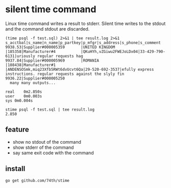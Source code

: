# silent time command

Linux time command writes a result to stderr.
Silent time writes to the stdout and the command stdout are discarded.

```
(time psql -f test.sql) 2>&1 | tee result.log 2>&1
s_acctbal|s_name|n_name|p_partkey|p_mfgr|s_address|s_phone|s_comment
9938.53|Supplier#000005359       |UNITED KINGDOM           |185358|Manufacturer#4           |QKuHYh,vZGiwu2FWEJoLDx04|33-429-790-6131|uriously regular requests hag
9937.84|Supplier#000005969       |ROMANIA                  |108438|Manufacturer#1           |ANDENSOSmk,miq23Xfb5RWt6dvUcvt6Qa|29-520-692-3537|efully express instructions. regular requests against the slyly fin
9936.22|Supplier#000005250
  many many outputs...

real	0m2.850s
user	0m0.003s
sys	0m0.004s
```

```
stime psql -f test.sql | tee result.log
2.850
```

## feature

* show no stdout of the command
* show stderr of the command
* say same exit code with the command

## install

```
go get github.com/74th/stime
```
